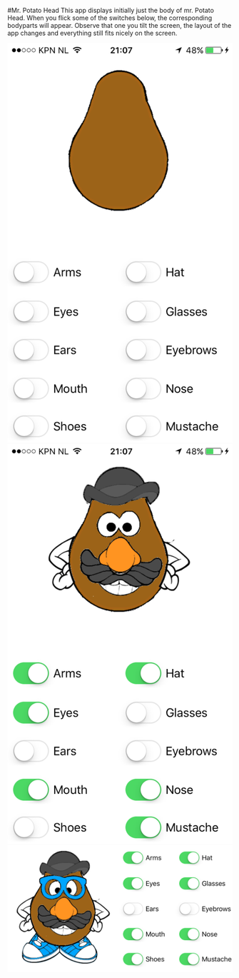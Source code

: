#Mr. Potato Head
This app displays initially just the body of mr. Potato Head. When you flick some of the switches below, the corresponding bodyparts will appear. Observe that one you tilt the screen, the layout of the app changes and everything still fits nicely on the screen.

![alt text](doc/screen1.PNG "Screenshot 1")
![alt text](doc/screen2.PNG "Screenshot 2")
![alt text](doc/screen3.PNG "Screenshot 3")
